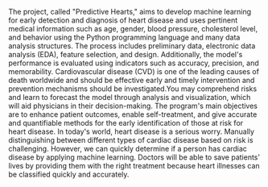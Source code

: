 The project, called "Predictive Hearts," aims to develop machine learning for early detection and diagnosis of heart disease and uses pertinent medical information such as age, gender, blood pressure, cholesterol level, and behavior using the Python programming language and many data analysis structures. The process includes preliminary data, electronic data analysis (EDA), feature selection, and design. Additionally, the model's performance is evaluated using indicators such as accuracy, precision, and memorability. Cardiovascular disease (CVD) is one of the leading causes of death worldwide and should be effective early and timely intervention and prevention mechanisms should be investigated.You may comprehend risks and learn to forecast the model through analysis and visualization, which will aid physicians in their decision-making. The program's main objectives are to enhance patient outcomes, enable self-treatment, and give accurate and quantifiable methods for the early identification of those at risk for heart disease. In today's world, heart disease is a serious worry. Manually distinguishing between different types of cardiac disease based on risk is challenging. However, we can quickly determine if a person has cardiac disease by applying machine learning. Doctors will be able to save patients' lives by providing them with the right treatment because heart illnesses can be classified quickly and accurately.
